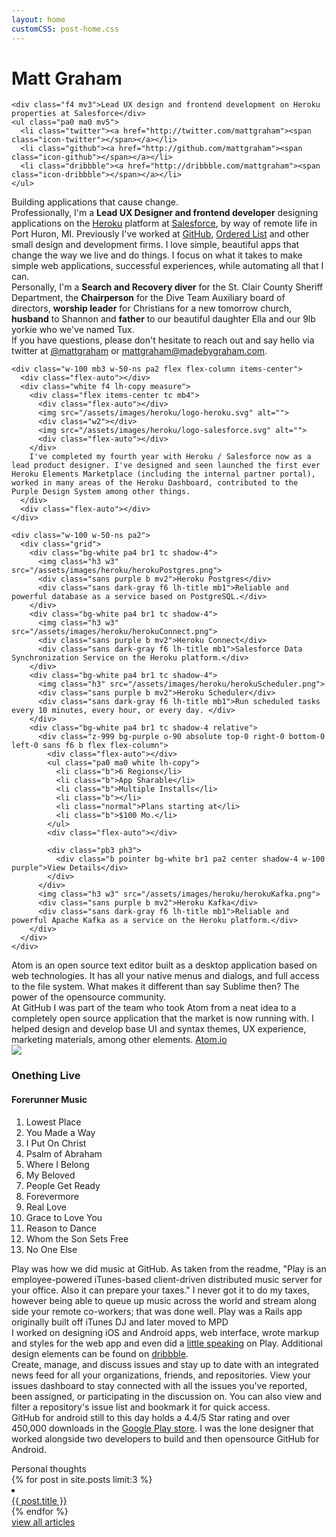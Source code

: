 ```yaml
---
layout: home
customCSS: post-home.css
---
```


<div class="welcome">
  <div class="content">
    <h1 id="fittext1" class="mv2">Matt Graham</h1>
    <script type="text/javascript">
      $("#fittext1").fitText(1.1, { minFontSize: '36px', maxFontSize: '125px' });
    </script>

    <div class="f4 mv3">Lead UX design and frontend development on Heroku properties at Salesforce</div>
    <ul class="pa0 ma0 mv5">
      <li class="twitter"><a href="http://twitter.com/mattgraham"><span class="icon-twitter"></span></a></li>
      <li class="github"><a href="http://github.com/mattgraham"><span class="icon-github"></span></a></li>
      <li class="dribbble"><a href="http://dribbble.com/mattgraham"><span class="icon-dribbble"></span></a></li>
    </ul>
  </div>
</div>
<!-- end welcome -->

<div class="about">
  <div class="pa5 center">
  <div class="f1 mv5 lh-title">Building applications that cause change.</div>
  <div class="w-100 mw9 center">
    <div class="mb3 f3 lh-copy mw8 center">Professionally, I'm a <strong>Lead UX Designer and frontend developer</strong> designing applications on the <a href='http://heroku.com' target='_blank'>Heroku</a> platform at <a href='http://salesforce.com' target='_blank'>Salesforce</a>, by way of remote life in Port Huron, MI. Previously I've worked at <a href="http://github.com" target="_blank">GitHub</a>, <a href="https://github.com/blog/993-ordered-list-is-a-githubber" target="_blank">Ordered List</a> and other small design and development firms. I love simple, beautiful apps that change the way we live and do things. I focus on what it takes to make simple web applications, successful experiences, while automating all that I can.</div>
    <div class="mb3 f3 lh-copy mw8 center">Personally, I'm a <strong>Search and Recovery diver</strong> for the St. Clair County Sheriff Department, the <strong>Chairperson</strong> for the Dive Team Auxiliary board of directors, <strong>worship leader</strong> for Christians for a new tomorrow church, <strong>husband</strong> to Shannon and <strong>father</strong> to our beautiful daughter Ella and our 9lb yorkie who we've named Tux.</div>
    <div class='mb3 f3 lh-copy mw8 center'>If you have questions, please don't hesitate to reach out and say hello via twitter at <a href="http://twitter.com/mattgraham" target="_blank">@mattgraham</a> or <a href="mailto:mattgraham@madebygraham.com" target="_blank">mattgraham@madebygraham.com</a>.
    </div>
  </div>
  </div>
</div>

<div class="portfolio-item pv5" id="heroku">
  <div class="flex-ns w-100 mw9 center pa4">

    <div class="w-100 mb3 w-50-ns pa2 flex flex-column items-center">
      <div class="flex-auto"></div>
      <div class="white f4 lh-copy measure">
        <div class="flex items-center tc mb4">
          <div class="flex-auto"></div>
          <img src="/assets/images/heroku/logo-heroku.svg" alt="">
          <div class="w2"></div>
          <img src="/assets/images/heroku/logo-salesforce.svg" alt="">
          <div class="flex-auto"></div>
        </div>
        I've completed my fourth year with Heroku / Salesforce now as a lead product designer. I've designed and seen launched the first ever Heroku Elements Marketplace (including the internal partner portal), worked in many areas of the Heroku Dashboard, contributed to the Purple Design System among other things.
      </div>
      <div class="flex-auto"></div>
    </div>

    <div class="w-100 w-50-ns pa2">
      <div class="grid">
        <div class="bg-white pa4 br1 tc shadow-4">
          <img class="h3 w3" src="/assets/images/heroku/herokuPostgres.png">
          <div class="sans purple b mv2">Heroku Postgres</div>
          <div class="sans dark-gray f6 lh-title mb1">Reliable and powerful database as a service based on PostgreSQL.</div>
        </div>
        <div class="bg-white pa4 br1 tc shadow-4">
          <img class="h3 w3" src="/assets/images/heroku/herokuConnect.png">
          <div class="sans purple b mv2">Heroku Connect</div>
          <div class="sans dark-gray f6 lh-title mb1">Salesforce Data Synchronization Service on the Heroku platform.</div>
        </div>
        <div class="bg-white pa4 br1 tc shadow-4">
          <img class="h3" src="/assets/images/heroku/herokuScheduler.png">
          <div class="sans purple b mv2">Heroku Scheduler</div>
          <div class="sans dark-gray f6 lh-title mb1">Run scheduled tasks every 10 minutes, every hour, or every day. </div>
        </div>
        <div class="bg-white pa4 br1 tc shadow-4 relative">
          <div class="z-999 bg-purple o-90 absolute top-0 right-0 bottom-0 left-0 sans f6 b flex flex-column">
            <div class="flex-auto"></div>
            <ul class="pa0 ma0 white lh-copy">
              <li class="b">6 Regions</li>
              <li class="b">App Sharable</li>
              <li class="b">Multiple Installs</li>
              <li class="b"></li>
              <li class="normal">Plans starting at</li>
              <li class="b">$100 Mo.</li>
            </ul>
            <div class="flex-auto"></div>

            <div class="pb3 ph3">
              <div class="b pointer bg-white br1 pa2 center shadow-4 w-100 purple">View Details</div>
            </div>
          </div>
          <img class="h3 w3" src="/assets/images/heroku/herokuKafka.png">
          <div class="sans purple b mv2">Heroku Kafka</div>
          <div class="sans dark-gray f6 lh-title mb1">Reliable and powerful Apache Kafka as a service on the Heroku platform.</div>
        </div>
      </div>
    </div>
  </div>
</div>

<div class="portfolio-item" id="atom">
  <div class="portfolio-item-inner">
  <div class="portfolio-item-demo">
    <img src="assets/images/atom.png" alt="">
  </div>
  <div class="portfolio-item-content">
    <img src="assets/images/atom-logo.svg" class="logo mb5" alt="">
      <div class="mb4 f4 lh-copy">Atom is an open source text editor built as a desktop application based on web technologies. It has all your native menus and dialogs, and full access to the file system. What makes it different than say Sublime then? The power of the opensource community.</div>
      <div class="mb4 f4 lh-copy">At GitHub I was part of the team who took Atom from a neat idea to a completely open source application that the market is now running with. I helped design and develop base UI and syntax themes, UX experience, marketing materials, among other elements. <a href="http://atom.io" target="_blank">Atom.io</a></div>
  </div>
  </div>
</div>

<div class="portfolio-item" id="play">
  <div class="portfolio-item-inner">
  <div class="portfolio-item-demo">
    <img src="assets/images/510Smm7LcEL._SS500_.jpg" class="album-art" />
      <div class="album-tracks">
        <h3>Onething Live</h3>
        <h4 class="db sans mv2">Forerunner Music</h4>
        <ol class="db sans mv4">
          <li>Lowest Place</li>
          <li>You Made a Way</li>
          <li>I Put On Christ</li>
          <li>Psalm of Abraham</li>
          <li>Where I Belong</li>
          <li>My Beloved</li>
          <li>People Get Ready</li>
          <li>Forevermore</li>
          <li>Real Love</li>
          <li>Grace to Love You</li>
          <li>Reason to Dance</li>
          <li>Whom the Son Sets Free</li>
          <li>No One Else</li>
        </ol>
      </div>
  </div>
  <div class="portfolio-item-content">
    <img src="assets/images/play-logo.png" class="logo" alt="">
    <div class="mb4 f4 lh-copy white">Play was how we did music at GitHub. As taken from the readme, "Play is an employee-powered iTunes-based client-driven distributed music server for your office. Also it can prepare your taxes." I never got it to do my taxes, however being able to queue up music across the world and stream along side your remote co-workers; that was done well. Play was a Rails app originally built off iTunes DJ and later moved to MPD</div>
    <div class="mb4 f4 lh-copy white">I worked on designing iOS and Android apps, web interface, wrote markup and styles for the web app and even did a <a href="https://speakerdeck.com/mattgraham/github-play" target="_blank">little speaking</a> on Play. Additional design elements can be found on <a href="https://dribbble.com/mattgraham/projects/212617-Play" target="_blank">dribbble</a>.</div>
  </div>
  </div>
</div>

<div class="portfolio-item" id="android">
  <div class="portfolio-item-inner">
  <div class="portfolio-item-demo">
    <img src="assets/images/android-demo.png" alt="">
  </div>
  <div class="portfolio-item-content">
    <img src="assets/images/githubandroid-logo.svg" class="logo" alt="">
    <div class="mb4 f4 lh-copy white">Create, manage, and discuss issues and stay up to date with an integrated news feed for all your organizations, friends, and repositories. View your issues dashboard to stay connected with all the issues you've reported, been assigned, or participating in the discussion on. You can also view and filter a repository's issue list and bookmark it for quick access.</div>
    <div class="mb4 f4 lh-copy white">GitHub for android still to this day holds a 4.4/5 Star rating and over 450,000 downloads in the <a href="https://play.google.com/store/apps/details?id=com.github.mobile&hl=en" target="_blank">Google Play store</a>. I was the lone designer that worked alongside two developers to build and then opensource GitHub for Android.</div>
    <p></p>
  </div>
  </div>
</div>

<div id="articles">
  <div class="f2 serif mv4">Personal thoughts</div>

  <div class="content">
  {% for post in site.posts limit:3 %}
      <li class="{% cycle 'even', 'odd' %}">
        <a href="{{ post.url }}">
          <img src="{{ post.thumb }}" alt="">
          <div class="f3 mv3 near-black sans-serif">{{ post.title }}</div>
        </a>
      </li>
  {% endfor %}
  </div>
  <div class="w-100 mw9 center sans pa3 bt bb b--light-gray">
    <a href="/articles.html">view all articles</a>
  </div>
</div>

